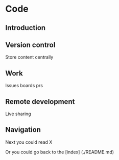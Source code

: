 # Code

## Introduction



## Version control

Store content centrally

## Work

Issues boards prs

## Remote development

Live sharing

## Navigation

Next you could read X

Or you could go back to the [index] (./README.md)

